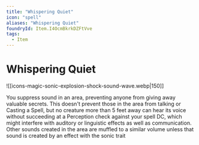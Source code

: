 ```yaml
---
title: "Whispering Quiet"
icon: "spell"
aliases: "Whispering Quiet"
foundryId: Item.I4OcmBkrkDZFtVve
tags:
  - Item
---
```


# Whispering Quiet
![[icons-magic-sonic-explosion-shock-sound-wave.webp|150]]

You suppress sound in an area, preventing anyone from giving away valuable secrets. This doesn't prevent those in the area from talking or Casting a Spell, but no creature more than 5 feet away can hear its voice without succeeding at a Perception check against your spell DC, which might interfere with auditory or linguistic effects as well as communication. Other sounds created in the area are muffled to a similar volume unless that sound is created by an effect with the sonic trait
